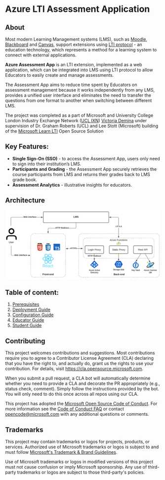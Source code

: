 # Azure LTI Assessment Application

## About

Most modern Learning Management systems (LMS), such as [Moodle](https://moodle.org/), [Blackboard](https://www.blackboard.com) and [Canvas](https://www.instructure.com/canvas), support extensions using [LTI protocol](https://www.imsglobal.org/activity/learning-tools-interoperability) - an education technology, which represents a method for a learning system to connect with external applications.

**Azure Assessment App** is an LTI extension, implemented as a web application, which can be integrated into LMS using LTI protocol to allow Educators to easily create and manage assessments.

The Assessment App aims to reduce time spent by Educators on assessment management because it works independently from any LMS, provides a unified user interface and eliminates the need to transfer the questions from one format to another when switching between different LMS.

The project was completed as a part of Microsoft and University College London Industry Exchange Network ([UCL IXN](https://www.ucl.ac.uk/computer-science/collaborate/ucl-industry-exchange-network-ucl-ixn)) [Victoria Demina](https://github.com/victoriademina) under supervision of Dr. Graham Roberts (UCL) and Lee Stott (Microsoft) building of the [Microsoft Learn LTI](http://github.com/microsoft/learn-lti) Open Source Solution

## Key Features:

* **Single Sign-On (SSO)** - to access the Assessment App, users only need to sign into their institution’s LMS.
* **Participants and Grading** - the Assessment App securely retrieves the course participants from LMS and returns their grades back to LMS grade book.
* **Assessment Analytics** - illustrative insights for educators.

## Architecture 

![Architecture](/images/architecturediagram.png)

## Table of content:

1. [Prerequisites](./docs/PREREQUISITES.md)
2. [Deployment Guide](./docs/DEPLOYMENT_GUIDE.md)
4. [Configuration Guide](./docs/CONFIGURATION_GUIDE.md)
5. [Educator Guide](./docs/EDUCATOR_GUIDE.md)
6. [Student Guide](./docs/STUDENT_GUIDE.md)

## Contributing

This project welcomes contributions and suggestions.  Most contributions require you to agree to a
Contributor License Agreement (CLA) declaring that you have the right to, and actually do, grant us
the rights to use your contribution. For details, visit https://cla.opensource.microsoft.com.

When you submit a pull request, a CLA bot will automatically determine whether you need to provide
a CLA and decorate the PR appropriately (e.g., status check, comment). Simply follow the instructions
provided by the bot. You will only need to do this once across all repos using our CLA.

This project has adopted the [Microsoft Open Source Code of Conduct](https://opensource.microsoft.com/codeofconduct/).
For more information see the [Code of Conduct FAQ](https://opensource.microsoft.com/codeofconduct/faq/) or
contact [opencode@microsoft.com](mailto:opencode@microsoft.com) with any additional questions or comments.

## Trademarks

This project may contain trademarks or logos for projects, products, or services. Authorized use of Microsoft 
trademarks or logos is subject to and must follow [Microsoft's Trademark & Brand Guidelines](https://www.microsoft.com/en-us/legal/intellectualproperty/trademarks/usage/general).

Use of Microsoft trademarks or logos in modified versions of this project must not cause confusion or imply Microsoft sponsorship.
Any use of third-party trademarks or logos are subject to those third-party's policies.
